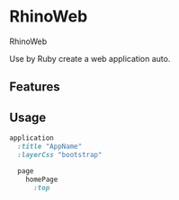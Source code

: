 RhinoWeb
========

RhinoWeb

Use by Ruby create a web application auto.

## Features

## Usage

```ruby
application
  :title "AppName"
  :layerCss "bootstrap"

  page
  	homePage
  	  :top 

```